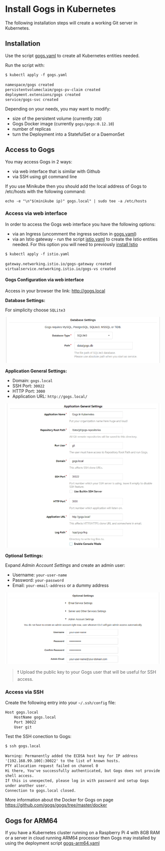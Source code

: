 # Install Gogs in Kubernetes #

The following installation steps will create a working Git server in Kubernetes.

## Installation ##

Use the script [gogs.yaml](gogs.yaml) to create all Kubernetes entities needed.

Run the script with:

```shell
$ kubectl apply -f gogs.yaml

namespace/gogs created
persistentvolumeclaim/gogs-pv-claim created
deployment.extensions/gogs created
service/gogs-svc created
```

Depending on your needs, you may want to modify:

- size of the persistent volume (currently `2GB`)
- Gogs Docker image (currently `gogs/gogs:0.12.10`)
- number of replicas
- turn the Deployment into a StatefulSet or a DaemonSet

## Access to Gogs ##

You may access Gogs in 2 ways:

- via web interface that is similar with Github
- via SSH using git command line

If you use Minikube then you should add the local address of Gogs to /etc/hosts with the following command:

```shell
echo -e "\n"$(minikube ip)" gogs.local" | sudo tee -a /etc/hosts
```

### Access via web interface ###

In order to access the Gogs web interface you have the following options:

- via an Ingress (uncomment the ingress section in [gogs.yaml](gogs.yaml))
- via an Istio gateway - run the script [istio.yaml](istio.yaml) to create the Istio entities needed. For this option you will need to previously [install Istio](https://github.com/drabo/istio)

```shell
$ kubectl apply -f istio.yaml

gateway.networking.istio.io/gogs-gateway created
virtualservice.networking.istio.io/gogs-vs created
```

#### Gogs Configuration via web interface ####

Access in your browser the link: http://gogs.local

**Database Settings:**

For simplicity choose `SQLite3`

![Database Settings](img/db-config.png)

**Application General Settings:**

- Domain: `gogs.local`
- SSH Port: `30022`
- HTTP Port: `3000`
- Application URL: `http://gogs.local/`

![Application General Settings](img/app-config.png)

**Optional Settings:**

Expand *Admin Account Settings* and create an admin user:

- Username: `your-user-name`
- Password: `your-password`
- Email: `your-email-address` or a dummy address

![Optional Settings](img/opt-config.png)

> :exclamation: Upload the public key to your Gogs user that will be useful for SSH access.

### Access via SSH ###

Create the following entry into your `~/.ssh/config` file:

```shell
Host gogs.local
    HostName gogs.local
    Port 30022
    User git
```

Test the SSH conection to Gogs:

```shell
$ ssh gogs.local

Warning: Permanently added the ECDSA host key for IP address '[192.168.99.100]:30022' to the list of known hosts.
PTY allocation request failed on channel 0
Hi there, You've successfully authenticated, but Gogs does not provide shell access.
If this is unexpected, please log in with password and setup Gogs under another user.
Connection to gogs.local closed.
```

More information about the Docker for Gogs on page https://github.com/gogs/gogs/tree/master/docker

## Gogs for ARM64 ##

If you have a Kubernetes cluster running on a Raspberry Pi 4 with 8GB RAM or a server in cloud running ARM64 processor then Gogs may installed by using the deployment script [gogs-arm64.yaml](gogs-arm64.yaml)
